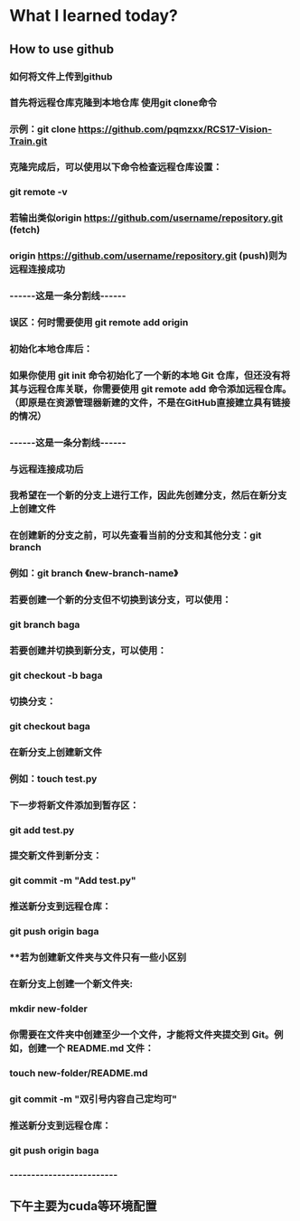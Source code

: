 # What I learned today?
## **How to use github**
### 如何将文件上传到github
### 首先将远程仓库克隆到本地仓库 使用git clone命令
### 示例：git clone https://github.com/pqmzxx/RCS17-Vision-Train.git
### 克隆完成后，可以使用以下命令检查远程仓库设置：
### git remote -v
### 若输出类似origin  https://github.com/username/repository.git (fetch)
### origin  https://github.com/username/repository.git (push)则为远程连接成功
### ------这是一条分割线------
### **误区：何时需要使用 git remote add origin <repository-url>**
### 初始化本地仓库后：
### 如果你使用 git init 命令初始化了一个新的本地 Git 仓库，但还没有将其与远程仓库关联，你需要使用 git remote add 命令添加远程仓库。（即原是在资源管理器新建的文件，不是在GitHub直接建立具有链接的情况）
### ------这是一条分割线------
### 与远程连接成功后
### 我希望在一个新的分支上进行工作，因此先创建分支，然后在新分支上创建文件
### 在创建新的分支之前，可以先查看当前的分支和其他分支：git branch
### 例如：git branch 《new-branch-name》
### 若要创建一个新的分支但不切换到该分支，可以使用：
### git branch baga
### 若要创建并切换到新分支，可以使用：
### git checkout -b baga
### 切换分支：
### git checkout baga
### 在新分支上创建新文件
### 例如：touch test.py
### 下一步将新文件添加到暂存区：
### git add test.py
### 提交新文件到新分支：
### git commit -m "Add test.py"
### 推送新分支到远程仓库：
### git push origin baga
### **若为创建新文件夹与文件只有一些小区别
### 在新分支上创建一个新文件夹:
### mkdir new-folder
### 你需要在文件夹中创建至少一个文件，才能将文件夹提交到 Git。例如，创建一个 README.md 文件：
### touch new-folder/README.md
### git commit -m "双引号内容自己定均可"
### 推送新分支到远程仓库：
### git push origin baga
### -------------------------
## 下午主要为cuda等环境配置





